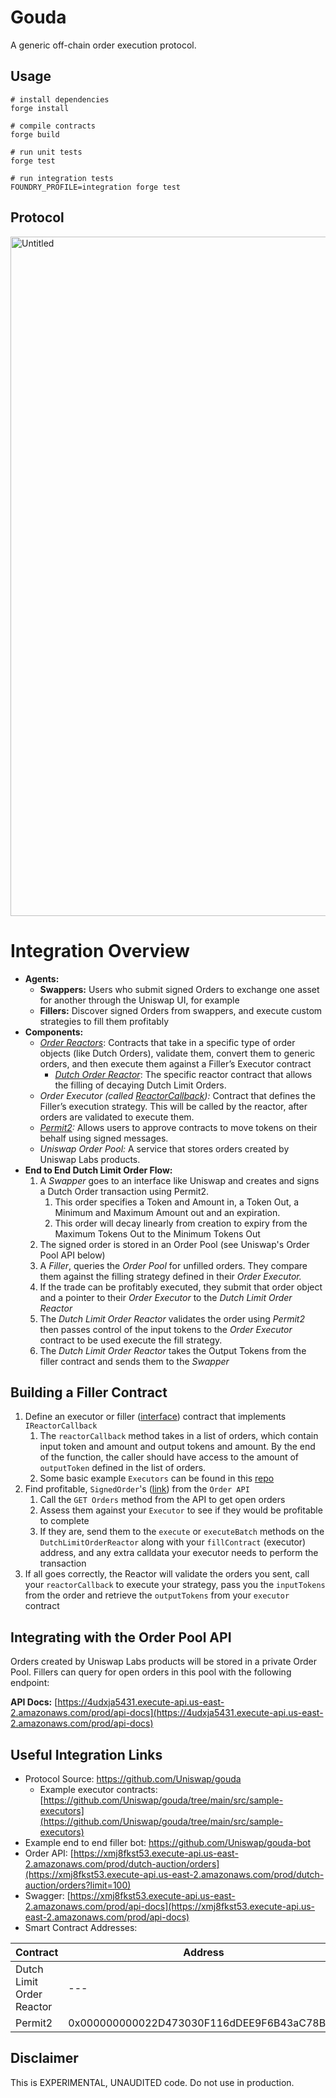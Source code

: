 # Gouda
A generic off-chain order execution protocol.

## Usage

```
# install dependencies
forge install

# compile contracts
forge build

# run unit tests
forge test

# run integration tests
FOUNDRY_PROFILE=integration forge test
```

## Protocol
<img width="1087" alt="Untitled" src="https://user-images.githubusercontent.com/8218221/197440654-ead0fe75-2d4c-4f93-a7ff-b995481cf545.png">

# Integration Overview

- **Agents:**
    - **Swappers:** Users who submit signed Orders to exchange one asset for another through the Uniswap UI, for example
    - **Fillers:** Discover signed Orders from swappers, and execute custom strategies to fill them profitably
- **Components:**
    - *[Order Reactors](https://github.com/Uniswap/gouda/blob/main/src/interfaces/IReactor.sol)*:  Contracts that take in a specific type of order objects (like Dutch Orders), validate them, convert them to generic orders, and then execute them against a Filler’s Executor contract
        - *[Dutch Order Reactor](https://github.com/Uniswap/gouda/blob/main/src/reactors/DutchLimitOrderReactor.sol)*: The specific reactor contract that allows the filling of decaying Dutch Limit Orders.
    - *Order Executor (called [ReactorCallback](https://github.com/Uniswap/gouda/blob/main/src/interfaces/IReactorCallback.sol)):* Contract that defines the Filler’s execution strategy. This will be called by the reactor, after orders are validated to execute them.
    - *[Permit2](https://github.com/Uniswap/permit2):* Allows users to approve contracts to move tokens on their behalf using signed messages.
    - *Uniswap Order Pool:* A service that stores orders created by Uniswap Labs products.
- **End to End Dutch Limit Order Flow:**
    1. A *Swapper* goes to an interface like Uniswap and creates and signs a Dutch Order transaction using Permit2.
        1. This order specifies a Token and Amount in, a Token Out, a Minimum and Maximum Amount out and an expiration.
        2. This order will decay linearly from creation to expiry from the Maximum Tokens Out to the Minimum Tokens Out
    2. The signed order is stored in an Order Pool (see Uniswap's Order Pool API below)
    3. A *Filler*, queries the *Order Pool* for unfilled orders. They compare them against the filling strategy defined in their *Order Executor.*
    4. If the trade can be profitably executed, they submit that order object and a pointer to their *Order Executor* to the *Dutch Limit Order Reactor*
    5. The *Dutch Limit Order Reactor* validates the order using *Permit2* then passes control of the input tokens to the *Order Executor* contract to be used execute the fill strategy.
    6.  The *Dutch Limit Order Reactor* takes the Output Tokens from the filler contract and sends them to the *Swapper*

## Building a Filler Contract

1. Define an executor or filler ([interface](https://github.com/Uniswap/gouda/blob/main/src/interfaces/IReactorCallback.sol)) contract that implements `IReactorCallback`
    1. The `reactorCallback` method takes in a list of orders, which contain input token and amount and output tokens and amount. By the end of the function, the caller should have access to the amount of `outputToken` defined in the list of orders.
    2. Some basic example `Executors` can be found in this [repo](https://github.com/Uniswap/gouda/tree/main/src/sample-executors)
2. Find profitable, `SignedOrder`'s ([link](https://github.com/Uniswap/gouda/blob/c4b95723fa4b9e30533d50e931591b2a20d91767/src/base/ReactorStructs.sol#L36)) from the `Order API`
    1. Call the `GET Orders` method from the API to get open orders
    2. Assess them against your `Executor` to see if they would be profitable to complete
    3. If they are, send them to the `execute` or `executeBatch` methods on the `DutchLimitOrderReactor` along with your `fillContract` (executor) address, and any extra calldata your executor needs to perform the transaction
3. If all goes correctly, the Reactor will validate the orders you sent, call your `reactorCallback` to execute your strategy, pass you the `inputTokens` from the order and retrieve the `outputTokens` from your `executor` contract

## Integrating with the Order Pool API

Orders created by Uniswap Labs products will be stored in a private Order Pool. Fillers can query for open orders in this pool with the following endpoint:

**API Docs:**  [https://4udxja5431.execute-api.us-east-2.amazonaws.com/prod/api-docs](https://4udxja5431.execute-api.us-east-2.amazonaws.com/prod/api-docs)

## Useful Integration Links

- Protocol Source: https://github.com/Uniswap/gouda
    - Example executor contracts: [https://github.com/Uniswap/gouda/tree/main/src/sample-executors](https://github.com/Uniswap/gouda/tree/main/src/sample-executors)
- Example end to end filler bot: https://github.com/Uniswap/gouda-bot
- Order API: [https://xmj8fkst53.execute-api.us-east-2.amazonaws.com/prod/dutch-auction/orders](https://xmj8fkst53.execute-api.us-east-2.amazonaws.com/prod/dutch-auction/orders?limit=100)
- Swagger: [https://xmj8fkst53.execute-api.us-east-2.amazonaws.com/prod/api-docs](https://xmj8fkst53.execute-api.us-east-2.amazonaws.com/prod/api-docs)
- Smart Contract Addresses:


| Contract                  | Address                                    | GH Link                                                                            |
| ---                       | ---                                        | ---                                                                                |
| Dutch Limit Order Reactor | ---                                        | https://github.com/Uniswap/gouda/blob/main/src/reactors/DutchLimitOrderReactor.sol |
| Permit2                   | 0x000000000022D473030F116dDEE9F6B43aC78BA3 | https://github.com/Uniswap/permit2                                                 |

## Disclaimer
This is EXPERIMENTAL, UNAUDITED code. Do not use in production.
